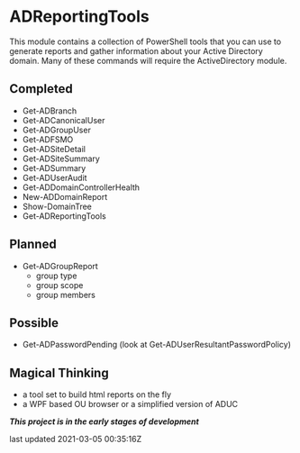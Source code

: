 # ADReportingTools

This module contains a collection of PowerShell tools that you can use to generate reports and gather information about your Active Directory domain. Many of these commands will require the ActiveDirectory module.

## Completed

+ Get-ADBranch
+ Get-ADCanonicalUser
+ Get-ADGroupUser
+ Get-ADFSMO
+ Get-ADSiteDetail
+ Get-ADSiteSummary
+ Get-ADSummary
+ Get-ADUserAudit
+ Get-ADDomainControllerHealth
+ New-ADDomainReport
+ Show-DomainTree
+ Get-ADReportingTools

## Planned

+ Get-ADGroupReport
  + group type
  + group scope
  + group members

## Possible

+ Get-ADPasswordPending (look at Get-ADUserResultantPasswordPolicy)


## Magical Thinking

+ a tool set to build html reports on the fly
+ a WPF based OU browser or a simplified version of ADUC

*__This project is in the early stages of development__*

last updated 2021-03-05 00:35:16Z
